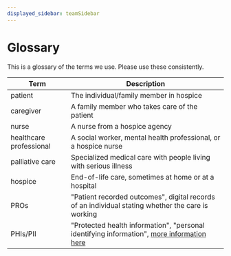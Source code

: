 ```yaml
---
displayed_sidebar: teamSidebar
---
```


# Glossary

This is a glossary of the terms we use. Please use these consistently.

|Term|Description|
|---|---|
|patient|The individual/family member in hospice|
|caregiver|A family member who takes care of the patient|
|nurse|A nurse from a hospice agency|
|healthcare professional|A social worker, mental health professional, or a hospice nurse|
|palliative care|Specialized medical care with people living with serious illness|
|hospice|End-of-life care, sometimes at home or at a hospital|
|PROs|"Patient recorded outcomes", digital records of an individual stating whether the care is working|
|PHIs/PII|"Protected health information", "personal identifying information", [more information here](https://compliancy-group.com/protected-health-information-understanding-phi/)|
